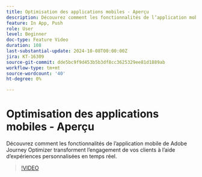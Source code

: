 ```yaml
---
title: Optimisation des applications mobiles - Aperçu
description: Découvrez comment les fonctionnalités de l’application mobile de Adobe Journey Optimizer transforment l’engagement de vos clients à l’aide d’expériences personnalisées en temps réel.
feature: In App, Push
role: User
level: Beginner
doc-type: Feature Video
duration: 108
last-substantial-update: 2024-10-08T00:00:00Z
jira: KT-16309
source-git-commit: dde5bc9f9d453b5b3df8cc3625329ee81d1889ab
workflow-type: tm+mt
source-wordcount: '40'
ht-degree: 0%

---
```



# Optimisation des applications mobiles - Aperçu

Découvrez comment les fonctionnalités de l’application mobile de Adobe Journey Optimizer transforment l’engagement de vos clients à l’aide d’expériences personnalisées en temps réel.

>[!VIDEO](https://video.tv.adobe.com/v/3432681/?learn=on)
